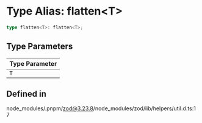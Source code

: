 # Type Alias: flatten\<T\>

```ts
type flatten<T>: flatten<T>;
```

## Type Parameters

| Type Parameter |
| ------ |
| `T` |

## Defined in

node\_modules/.pnpm/zod@3.23.8/node\_modules/zod/lib/helpers/util.d.ts:17
